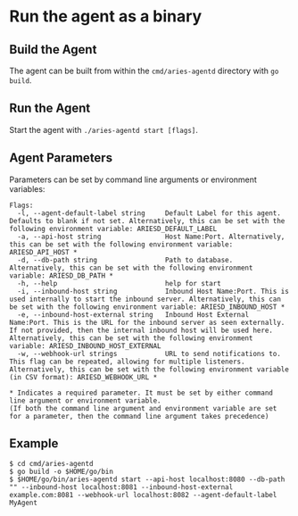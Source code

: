# Run the agent as a binary

## Build the Agent

The agent can be built from within the `cmd/aries-agentd` directory with `go build`.

## Run the Agent

Start the agent with `./aries-agentd start [flags]`.

## Agent Parameters

Parameters can be set by command line arguments or environment variables:

```
Flags:
  -l, --agent-default-label string     Default Label for this agent. Defaults to blank if not set. Alternatively, this can be set with the following environment variable: ARIESD_DEFAULT_LABEL
  -a, --api-host string                Host Name:Port. Alternatively, this can be set with the following environment variable: ARIESD_API_HOST *
  -d, --db-path string                 Path to database. Alternatively, this can be set with the following environment variable: ARIESD_DB_PATH *
  -h, --help                           help for start
  -i, --inbound-host string            Inbound Host Name:Port. This is used internally to start the inbound server. Alternatively, this can be set with the following environment variable: ARIESD_INBOUND_HOST *
  -e, --inbound-host-external string   Inbound Host External Name:Port. This is the URL for the inbound server as seen externally. If not provided, then the internal inbound host will be used here. Alternatively, this can be set with the following environment variable: ARIESD_INBOUND_HOST_EXTERNAL
  -w, --webhook-url strings            URL to send notifications to. This flag can be repeated, allowing for multiple listeners. Alternatively, this can be set with the following environment variable (in CSV format): ARIESD_WEBHOOK_URL *

* Indicates a required parameter. It must be set by either command line argument or environment variable.
(If both the command line argument and environment variable are set for a parameter, then the command line argument takes precedence)
```

## Example

```shell
$ cd cmd/aries-agentd
$ go build -o $HOME/go/bin
$ $HOME/go/bin/aries-agentd start --api-host localhost:8080 --db-path "" --inbound-host localhost:8081 --inbound-host-external example.com:8081 --webhook-url localhost:8082 --agent-default-label MyAgent
```
